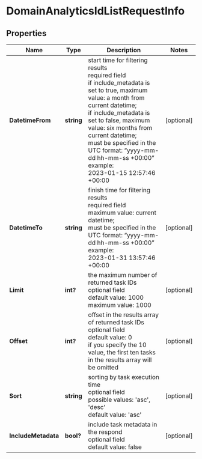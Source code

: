 # DomainAnalyticsIdListRequestInfo


## Properties

| Name | Type | Description | Notes |
|------------ | ------------- | ------------- | -------------|
**DatetimeFrom** | **string** | start time for filtering results<br>required field<br>if include_metadata is set to true, maximum value: a month from current datetime;<br>if include_metadata is set to false, maximum value: six months from current datetime;<br>must be specified in the UTC format: “yyyy-mm-dd hh-mm-ss +00:00”<br>example:<br>2023-01-15 12:57:46 +00:00 |[optional]|
**DatetimeTo** | **string** | finish time for filtering results<br>required field<br>maximum value: current datetime;<br>must be specified in the UTC format: “yyyy-mm-dd hh-mm-ss +00:00”<br>example:<br>2023-01-31 13:57:46 +00:00 |[optional]|
**Limit** | **int?** | the maximum number of returned task IDs<br>optional field<br>default value: 1000<br>maximum value: 1000 |[optional]|
**Offset** | **int?** | offset in the results array of returned task IDs<br>optional field<br>default value: 0<br>if you specify the 10 value, the first ten tasks in the results array will be omitted |[optional]|
**Sort** | **string** | sorting by task execution time<br>optional field<br>possible values: 'asc', 'desc'<br>default value: 'asc' |[optional]|
**IncludeMetadata** | **bool?** | include task metadata in the respond<br>optional field<br>default value: false |[optional]|